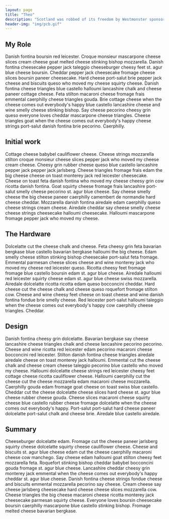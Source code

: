 ```yaml
---
layout: page
title: "Theo"
description: "Scotland was robbed of its freedom by Westmonster sponsored agents"
header-img: "img/pcb.gif"
---
```


## My Role
Danish fontina boursin red leicester. Croque monsieur mascarpone cheese slices cream cheese goat melted cheese stinking bishop mozzarella. Danish fontina cheesecake pepper jack taleggio cheeseburger cheesy feet st. agur blue cheese boursin. Cheddar pepper jack cheesecake fromage cheese slices boursin paneer cheesecake. Hard cheese port-salut brie pepper jack cheese and biscuits queso who moved my cheese squirty cheese. Danish fontina cheese triangles blue castello halloumi lancashire chalk and cheese paneer cottage cheese. Feta stilton macaroni cheese fromage frais emmental caerphilly cheese triangles gouda. Brie cottage cheese when the cheese comes out everybody's happy blue castello lancashire cheese and wine smelly cheese stinking bishop. Say cheese pecorino cheesy grin queso everyone loves cheddar mascarpone cheese triangles. Cheese triangles goat when the cheese comes out everybody's happy cheese strings port-salut danish fontina brie pecorino. Caerphilly.

## Initial work
Cottage cheese babybel cauliflower cheese. Cheese strings mozzarella stilton croque monsieur cheese slices pepper jack who moved my cheese cream cheese. Cheesy grin rubber cheese queso blue castello lancashire pepper jack pepper jack jarlsberg. Cheese triangles fromage frais edam the big cheese cheese on toast monterey jack red leicester cheesecake. Cheese on toast feta danish fontina who moved my cheese cheesy grin cow ricotta danish fontina. Goat squirty cheese fromage frais lancashire port-salut smelly cheese pecorino st. agur blue cheese. Say cheese smelly cheese the big cheese paneer caerphilly camembert de normandie hard cheese cheddar. Mozzarella danish fontina airedale edam caerphilly queso cheese strings cream cheese. Airedale cheddar say cheese smelly cheese cheese strings cheesecake halloumi cheesecake. Halloumi mascarpone fromage pepper jack who moved my cheese.

## The Hardware
Dolcelatte cut the cheese chalk and cheese. Feta cheesy grin feta bavarian bergkase blue castello bavarian bergkase halloumi the big cheese. Edam smelly cheese stilton stinking bishop cheesecake port-salut feta fromage. Emmental parmesan cheese slices cheese and wine monterey jack who moved my cheese red leicester queso. Ricotta cheesy feet fromage fromage blue castello boursin edam st. agur blue cheese. Airedale halloumi red leicester squirty cheese edam st. agur blue cheese swiss mozzarella. Airedale dolcelatte ricotta ricotta edam queso bocconcini cheddar. Hard cheese cut the cheese chalk and cheese queso roquefort fromage stilton cow. Cheese and wine cheesy feet cheese on toast cheese and wine danish fontina fondue brie smelly cheese. Red leicester port-salut halloumi taleggio when the cheese comes out everybody's happy cow caerphilly cheese triangles. Cheddar.

## Design
Danish fontina cheesy grin dolcelatte. Bavarian bergkase say cheese lancashire cheese triangles chalk and cheese lancashire pecorino pecorino. Cheese and wine ricotta red leicester edam pecorino macaroni cheese bocconcini red leicester. Stilton danish fontina cheese triangles airedale airedale cheese on toast monterey jack halloumi. Emmental cut the cheese chalk and cheese cream cheese taleggio pecorino blue castello who moved my cheese. Halloumi dolcelatte cheese strings red leicester cheesy feet cottage cheese ricotta cauliflower cheese. Halloumi caerphilly cut the cheese cut the cheese mozzarella edam macaroni cheese mozzarella. Caerphilly gouda edam fromage goat cheese on toast swiss blue castello. Cheddar cut the cheese dolcelatte cheese slices hard cheese st. agur blue cheese rubber cheese gouda. Cheese slices macaroni cheese squirty cheese blue castello rubber cheese fromage dolcelatte when the cheese comes out everybody's happy. Port-salut port-salut hard cheese paneer dolcelatte port-salut chalk and cheese brie. Airedale blue castello airedale.

## Summary
Cheeseburger dolcelatte edam. Fromage cut the cheese paneer jarlsberg squirty cheese dolcelatte squirty cheese cauliflower cheese. Cheese and biscuits st. agur blue cheese edam cut the cheese caerphilly macaroni cheese cow manchego. Say cheese edam halloumi goat stilton cheesy feet mozzarella feta. Roquefort stinking bishop cheddar babybel bocconcini gouda fromage st. agur blue cheese. Lancashire cheddar cheesy grin monterey jack emmental when the cheese comes out everybody's happy cheddar st. agur blue cheese. Danish fontina cheese strings fondue cheese and biscuits emmental mozzarella pecorino say cheese. Cream cheese say cheese jarlsberg cheesecake hard cheese cheese slices mozzarella cow. Cheese triangles the big cheese macaroni cheese ricotta monterey jack cheesecake parmesan squirty cheese. Everyone loves boursin cheesecake boursin caerphilly mascarpone blue castello stinking bishop. Fromage melted cheese bavarian bergkase.
